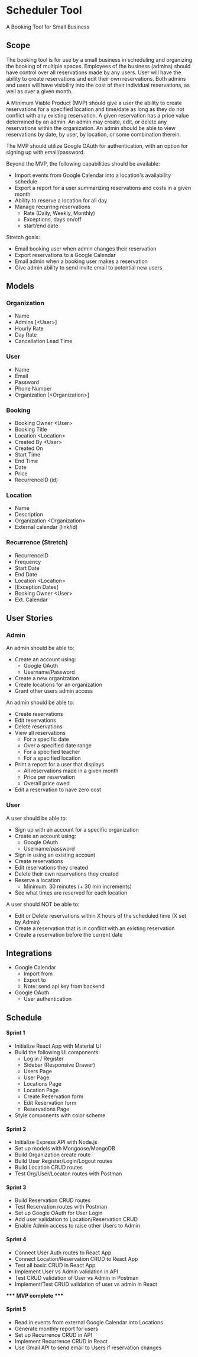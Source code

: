 # Scheduler Tool
A Booking Tool for Small Business

## Scope
The booking tool is for use by a small business in scheduling and organizing the booking of multiple spaces. Employees of the business (admins) should have control over all reservations made by any users. User will have the ability to create reservations and edit their own reservations. Both admins and users will have visibility into the cost of their individual reservations, as well as over a given month.

A Minimum Viable Product (MVP) should give a user the ability to create reservations for a specified location and time/date as long as they do not conflict with any existing reservation. A given reservation has a price value determined by an admin. An admin may create, edit, or delete any reservations within the organization. An admin should be able to view reservations by date, by user, by location, or some combination therein. 

The MVP should utilize Google OAuth for authentication, with an option for signing up with email/password. 

Beyond the MVP, the following capabilities should be available:

- Import events from Google Calendar into a location's availability schedule
- Export a report for a user summarizing reservations and costs in a given month
- Ability to reserve a location for all day
- Manage recurring reservations
	- Rate (Daily, Weekly, Monthly)
	- Exceptions, days on/off
	- start/end date

Stretch goals:

- Email booking user when admin changes their reservation
- Export reservations to a Google Calendar
- Email admin when a booking user makes a reservation
- Give admin ability to send invite email to potential new users

## Models
### Organization
- Name
- Admins [\<User>]
- Hourly Rate
- Day Rate
- Cancellation Lead Time

### User 
- Name
- Email 
- Password
- Phone Number
- Organization [\<Organization>]

### Booking	
- Booking Owner \<User>
- Booking Title
- Location \<Location>
- Created By \<User>
- Created On
- Start Time
- End Time
- Date
- Price
- RecurrenceID (id)

### Location
- Name
- Description
- Organization \<Organization>
- External calendar (link/id)

### Recurrence (Stretch)
- RecurrenceID
- Frequency
- Start Date
- End Date
- Location \<Location>
- [Exception Dates]
- Booking Owner \<User>
- Ext. Calendar

## User Stories
### Admin
An admin should be able to:

- Create an account using:
	- Google OAuth
	- Username/Password
- Create a new organization
- Create locations for an organization
- Grant other users admin access

An admin should be able to:

- Create reservations
- Edit reservations
- Delete reservations
- View all reservations
	- For a specific date
	- Over a specified date range
	- For a specified teacher
	- For a specified location
- Print a report for a user that displays
	- All reservations made in a given month
	- Price per reservation
	- Overall price owed
- Edit a reservation to have zero cost

### User
A user should be able to:

- Sign up with an account for a specific organization
- Create an account using:
	- Google OAuth
	- Username/password
- Sign in using an existing account
- Create reservations
- Edit reservations they created
- Delete their own reservations they created
- Reserve a location
	- Minimum: 30 minutes (+ 30 min increments)
- See what times are reserved for each location

A user should NOT be able to:

- Edit or Delete reservations within X hours of the scheduled time (X set by Admin)
- Create a reservation that is in conflict with an existing reservation
- Create a reservation before the current date

## Integrations
- Google Calendar
	- Import from
	- Export to
	- Note: send api key from backend
- Google OAuth
	- User authentication

## Schedule

#### Sprint 1
- Initialize React App with Material UI
- Build the following UI components:
	- Log in / Register
	- Sidebar (Responsive Drawer)
	- Users Page
	- User Page
	- Locations Page
	- Location Page
	- Create Reservation form
	- Edit Reservation form
	- Reservations Page
- Style components with color scheme

#### Sprint 2
- Initialize Express API with Node.js
- Set up models with Mongoose/MongoDB
- Build Organization create route
- Build User Register/Login/Logout routes
- Build Location CRUD routes
- Test Org/User/Locaton routes with Postman

#### Sprint 3
- Build Reservation CRUD routes
- Test Reservation routes with Postman
- Set up Google OAuth for User Login
- Add user validation to Location/Reservation CRUD
- Enable Admin access to raise other Users to Admin

#### Sprint 4
- Connect User Auth routes to React App
- Connect Location/Reservation CRUD to React App
- Test all basic CRUD in React App
- Implement User vs Admin validation in API
- Test CRUD validation of User vs Admin in Postman
- Implement/Test CRUD validation of user vs admin in React

**\*****\*****\*** **MVP complete** **\*****\*****\***

#### Sprint 5 
- Read in events from external Google Calendar into Locations
- Generate monthly report for users
- Set up Recurrence CRUD in API
- Implement Recurrence CRUD in React
- Use Gmail API to send email to Users if reservation changes

